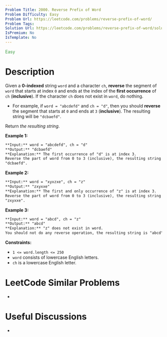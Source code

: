 ```yaml
---
Problem Title: 2000. Reverse Prefix of Word
Problem Difficulty: Easy
Problem Url: https://leetcode.com/problems/reverse-prefix-of-word/
Problem Tags:
Solution Url: https://leetcode.com/problems/reverse-prefix-of-word/solution/
IsPremium: No
IsTemplate: No
---
```


<span style="color: rgb(67, 160, 71);">Easy</span>

# Description

Given a **0-indexed** string `word` and a character `ch`, **reverse** the
segment of `word` that starts at index `0` and ends at the index of the
**first occurrence** of `ch` (**inclusive**). If the character `ch` does not
exist in `word`, do nothing.

-   For example, if `word = "abcdefd"` and `ch = "d"`, then you should **reverse**
    the segment that starts at `0` and ends at `3` (**inclusive**). The resulting
    string will be `"dcbaefd"`.

Return _the resulting string_.

**Example 1:**

```markdown
**Input:** word = "abcdefd", ch = "d"
**Output:** "dcbaefd"
**Explanation:** The first occurrence of "d" is at index 3.
Reverse the part of word from 0 to 3 (inclusive), the resulting string is
"dcbaefd".
```

**Example 2:**

```markdown
**Input:** word = "xyxzxe", ch = "z"
**Output:** "zxyxxe"
**Explanation:** The first and only occurrence of "z" is at index 3.
Reverse the part of word from 0 to 3 (inclusive), the resulting string is
"zxyxxe".
```

**Example 3:**

```markdown
**Input:** word = "abcd", ch = "z"
**Output:** "abcd"
**Explanation:** "z" does not exist in word.
You should not do any reverse operation, the resulting string is "abcd".
```

**Constraints:**

-   `1 <= word.length <= 250`
-   `word` consists of lowercase English letters.
-   `ch` is a lowercase English letter.

# LeetCode Similar Problems

-   []()

# Useful Discussions

-   []()
